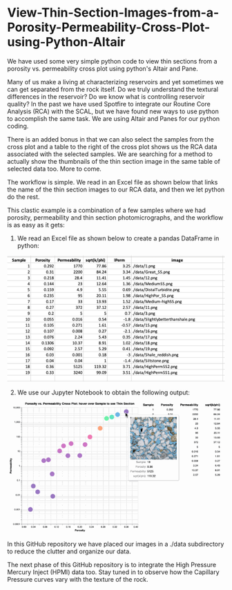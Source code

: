 # View-Thin-Section-Images-from-a-Porosity-Permeability-Cross-Plot-using-Python-Altair
We have used some very simple python code to view thin sections from a porosity vs. permeability cross plot using python's Altair and Pane.

Many of us make a living at characterizing reservoirs and yet sometimes we can get separated from the rock itself. Do we truly understand the textural differences in the reservoir? Do we know what is controlling reservoir quality? In the past we have used Spotfire to integrate our Routine Core Analysis (RCA) with the SCAL, but we have found new ways to use python to accomplish the same task. We are using Altair and Panes for our python coding. 

There is an added bonus in that we can also select the samples from the cross plot and a table to the right of the cross plot shows us the RCA data associated with the selected samples. We are searching for a method to actually show the thumbnails of the thin section image in the same table of selected data too. More to come. 

The workflow is simple. We read in an Excel file as shown below that links the name of the thin section images to our RCA data, and then we let python do the rest. 

This clastic example is a combination of a few samples where we had porosity, permeability and thin section photomicrographs, and the workflow is as easy as it gets:

1) We read an Excel file as shown below to create a pandas DataFrame in python:

![Geolog_Image](Excel.png)

2) We use our Jupyter Notebook to obtain the following output:

![Geolog_Image](sqrt_k_phi.gif)

In this GitHub repository we have placed our images in a ./data subdirectory to reduce the clutter and organize our data.

The next phase of this GitHub repository is to integrate the High Pressure Mercury Inject (HPMI) data too. Stay tuned in to observe how the Capillary Pressure curves vary with the texture of the rock. 
